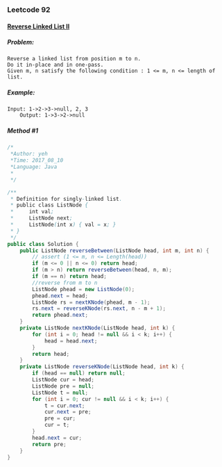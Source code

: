 

### Leetcode 92
#### [Reverse Linked List II](https://leetcode.com/problems/reverse-linked-list-ii)

  

##### ***Problem:***

    Reverse a linked list from position m to n. 
    Do it in-place and in one-pass.
    Given m, n satisfy the following condition : 1 <= m, n <= length of list.
    

##### ***Example:***

    Input: 1->2->3->null, 2, 3
        Output: 1->3->2->null

##### *Method #1*
``` java
/*
 *Author: yeh
 *Time: 2017_08_10
 *Language: Java
 *
 */

/**
 * Definition for singly-linked list.
 * public class ListNode {
 *     int val;
 *     ListNode next;
 *     ListNode(int x) { val = x; }
 * }
 */
public class Solution {
    public ListNode reverseBetween(ListNode head, int m, int n) {
        // assert (1 <= m, n <= Length(head))
        if (m <= 0 || n <= 0) return head;
        if (m > n) return reverseBetween(head, n, m);
        if (m == n) return head;
        //reverse from m to n
        ListNode phead = new ListNode(0);
        phead.next = head;
        ListNode rs = nextKNode(phead, m - 1);
        rs.next = reverseKNode(rs.next, n - m + 1);
        return phead.next;
    }
    private ListNode nextKNode(ListNode head, int k) {
        for (int i = 0; head != null && i < k; i++) {
            head = head.next;
        }
        return head;
    }
    private ListNode reverseKNode(ListNode head, int k) {
        if (head == null) return null;
        ListNode cur = head;
        ListNode pre = null;
        ListNode t = null;
        for (int i = 0; cur != null && i < k; i++) {
            t = cur.next;
            cur.next = pre;
            pre = cur;
            cur = t;
        }
        head.next = cur;
        return pre;
    }
}
```


